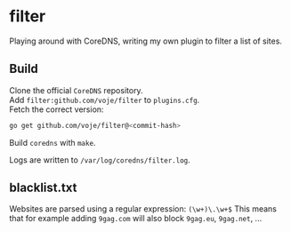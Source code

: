 # filter
Playing around with CoreDNS, writing my own plugin to filter a list of sites.

## Build
Clone the official `CoreDNS` repository.   
Add `filter:github.com/voje/filter` to `plugins.cfg`.   
Fetch the correct version:
```bash
go get github.com/voje/filter@<commit-hash>
```
Build `coredns` with `make`.   

Logs are written to `/var/log/coredns/filter.log`.   

## blacklist.txt
Websites are parsed using a regular expression: `(\w+)\.\w+$`
This means that for example adding `9gag.com` will also block `9gag.eu`, `9gag.net`, ...
